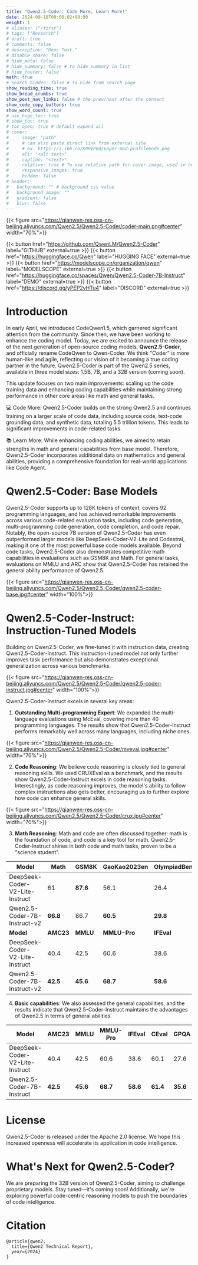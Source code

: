 ```yaml
---
title: "Qwen2.5-Coder: Code More, Learn More!"
date: 2024-09-18T00:00:02+08:00
weight: 1
# aliases: ["/first"]
# tags: ["Research"]
# draft: true
# comments: false
# description: "Desc Text."
# disable_share: false
# hide_meta: false
# hide_summary: false # to hide summary in list
# hide_footer: false
math: true
# search_hidden: false # to hide from search page
show_reading_time: true
show_bread_crumbs: true
show_post_nav_links: false # the prev/next after the content
show_code_copy_buttons: true
show_word_count: true
# use_hugo_toc: true
# show_toc: true
# toc_open: true # default expand all
# cover:
#     image: "path"
#     # can also paste direct link from external site
#     # ex. https://i.ibb.co/K0HVPBd/paper-mod-profilemode.png
#     alt: "<alt text>"
#     caption: "<text>"
#     relative: true # To use relative path for cover image, used in hugo Page-bundles
#     responsive_images: true
#     hidden: false
# header:
#   background: "" # background css value
#   background_image: ""
#   gradient: false
#   blur: false
---
```


{{< figure src="https://qianwen-res.oss-cn-beijing.aliyuncs.com/Qwen2.5/Qwen2.5-Coder/coder-main.png#center" width="70%">}}

{{< button href="https://github.com/QwenLM/Qwen2.5-Coder" label="GITHUB" external=true >}}
{{< button href="https://huggingface.co/Qwen" label="HUGGING FACE" external=true >}}
{{< button href="https://modelscope.cn/organization/qwen" label="MODELSCOPE" external=true >}}
{{< button href="https://huggingface.co/spaces/Qwen/Qwen2.5-Coder-7B-Instruct" label="DEMO" external=true >}}
{{< button href="https://discord.gg/yPEP2vHTu4" label="DISCORD" external=true >}}

# Introduction

In early April, we introduced CodeQwen1.5, which garnered significant attention from the community. Since then, we have been working to enhance the coding model. Today, we are excited to announce the release of the next generation of open-source coding models, **Qwen2.5-Coder**, and officially rename CodeQwen to Qwen-Coder. We think "Coder" is more human-like and agile, reflecting our vision of it becoming a true coding partner in the future. Qwen2.5-Coder is part of the Qwen2.5 series, available in three model sizes: 1.5B, 7B, and a 32B version (coming soon).

This update focuses on two main improvements: scaling up the code training data and enhancing coding capabilities while maintaining strong performance in other core areas like math and general tasks.

💻 Code More: Qwen2.5-Coder builds on the strong Qwen2.5 and continues training on a larger scale of code data, including source code, text-code grounding data, and synthetic data, totaling 5.5 trillion tokens. This leads to significant improvements in code-related tasks.

📚 Learn More: While enhancing coding abilities, we aimed to retain strengths in math and general capabilities from base model. Therefore, Qwen2.5-Coder incorporates additional data on mathematics and general abilities, providing a comprehensive foundation for real-world applications like Code Agent.

# Qwen2.5-Coder: Base Models

Qwen2.5-Coder supports up to 128K tokens of context, covers 92 programming languages, and has achieved remarkable improvements across various code-related evaluation tasks, including code generation, multi-programming code generation, code completion, and code repair. Notably, the open-source 7B version of Qwen2.5-Coder has even outperformed larger models like DeepSeek-Coder-V2-Lite and Codestral, making it one of the most powerful base code models available. Beyond code tasks, Qwen2.5-Coder also demonstrates competitive math capabilities in evaluations such as GSM8K and Math. For general tasks, evaluations on MMLU and ARC show that Qwen2.5-Coder has retained the general ability performance of Qwen2.5.

{{< figure src="https://qianwen-res.oss-cn-beijing.aliyuncs.com/Qwen2.5/Qwen2.5-Coder/qwen2.5-coder-base.jpg#center" width="100%">}}

# Qwen2.5-Coder-Instruct: Instruction-Tuned Models

Building on Qwen2.5-Coder, we fine-tuned it with instruction data, creating Qwen2.5-Coder-Instruct. This instruction-tuned model not only further improves task performance but also demonstrates exceptional generalization across various benchmarks.

{{< figure src="https://qianwen-res.oss-cn-beijing.aliyuncs.com/Qwen2.5/Qwen2.5-Coder/qwen2.5-coder-instruct.jpg#center" width="100%">}}

Qwen2.5-Coder-Instruct excels in several key areas:

1. **Outstanding Multi-programming Expert**: We expanded the multi-language evaluations using McEval, covering more than 40 programming languages. The results show that Qwen2.5-Coder-Instruct performs remarkably well across many languages, including niche ones.

{{< figure src="https://qianwen-res.oss-cn-beijing.aliyuncs.com/Qwen2.5/Qwen2.5-Coder/mveval.jpg#center" width="70%">}}

2. **Code Reasoning**: We believe code reasoning is closely tied to general reasoning skills. We used CRUXEval as a benchmark, and the results show Qwen2.5-Coder-Instruct excels in code reasoning tasks. Interestingly, as code reasoning improves, the model's ability to follow complex instructions also gets better, encouraging us to further explore how code can enhance general skills.

{{< figure src="https://qianwen-res.oss-cn-beijing.aliyuncs.com/Qwen2.5/Qwen2.5-Coder/crux.jpg#center" width="70%">}}

3. **Math Reasoning**: Math and code are often discussed together: math is the foundation of code, and code is a key tool for math. Qwen2.5-Coder-Instruct shines in both code and math tasks, proven to be a "science student".
  
| **Model**                       | **Math**  | **GSM8K** | **GaoKao2023en** | **OlympiadBench** | **CollegeMath** | **AIME24** |
| ------------------------------- | --------- | --------- | ---------------- | ----------------- | --------------- | ---------- |
| DeepSeek-Coder-V2-Lite-Instruct | 61        | **87.6**  | 56.1             | 26.4              | 39.8            | 6.7        |
| Qwen2.5-Coder-7B-Instruct-v2    | **66.8**  | 86.7      | **60.5**         | **29.8**          | **43.5**        | **10**     |
| **Model**                       | **AMC23** | **MMLU**  | **MMLU-Pro**     | **IFEval**        | **CEval**       | **GPQA**   |
| DeepSeek-Coder-V2-Lite-Instruct | 40.4      | 42.5      | 60.6             | 38.6              | 60.1            | 27.6       |
| Qwen2.5-Coder-7B-Instruct-v2    | **42.5**  | **45.6**  | **68.7**         | **58.6**          | **61.4**        | **35.6**   |

4. **Basic capabilities**: We also assessed the general capabilities, and the results indicate that Qwen2.5-Coder-Instruct maintains the advantages of Qwen2.5 in terms of general abilities.

| **Model**                       | **AMC23** | **MMLU**  | **MMLU-Pro**     | **IFEval**        | **CEval**       | **GPQA**   |
| ------------------------------- | --------- | --------- | ---------------- | ----------------- | --------------- | ---------- |
| DeepSeek-Coder-V2-Lite-Instruct | 40.4      | 42.5      | 60.6             | 38.6              | 60.1            | 27.6       |
| Qwen2.5-Coder-7B-Instruct    | **42.5**  | **45.6**  | **68.7**         | **58.6**          | **61.4**        | **35.6**   |


# License

Qwen2.5-Coder is released under the Apache 2.0 license. We hope this increased openness will accelerate its application in code intelligence.

# What's Next for Qwen2.5-Coder?

We are preparing the 32B version of Qwen2.5-Coder, aiming to challenge proprietary models. Stay tuned—it's coming soon! Additionally, we're exploring powerful code-centric reasoning models to push the boundaries of code intelligence.

# Citation

```
@article{qwen2,
  title={Qwen2 Technical Report},
  year={2024}
}
```
